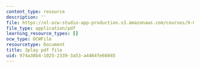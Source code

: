 ```yaml
---
content_type: resource
description: ''
file: https://ol-ocw-studio-app-production.s3.amazonaws.com/courses/9-04-sensory-systems-fall-2013/974a38b4102523393a53a4464fe66045_g1ka1MXpo3s.pdf
file_type: application/pdf
learning_resource_types: []
ocw_type: OCWFile
resourcetype: Document
title: 3play pdf file
uid: 974a38b4-1025-2339-3a53-a4464fe66045
---
```

